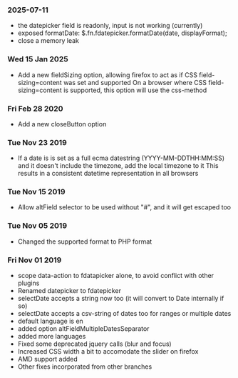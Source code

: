 ### 2025-07-11
- the datepicker field is readonly, input is not working (currently)
- exposed formatDate: $.fn.fdatepicker.formatDate(date, displayFormat);
- close a memory leak

### Wed 15 Jan 2025
- Add a new fieldSizing option, allowing firefox to act as if CSS field-sizing=content was set and supported
  On a browser where CSS field-sizing=content is supported, this option will use the css-method

### Fri Feb 28 2020
- Add a new closeButton option

### Tue Nov 23 2019
- If a date is is set as a full ecma datestring (YYYY-MM-DDTHH:MM:SS) and
  it doesn't include the timezone, add the local timezone to it
  This results in a consistent datetime representation in all browsers

### Tue Nov 15 2019
- Allow altField selector to be used without "#", and it will get escaped too

### Tue Nov 05 2019
- Changed the supported format to PHP format

### Fri Nov 01 2019 
- scope data-action to fdatapicker alone, to avoid conflict with other plugins
- Renamed datepicker to fdatepicker
- selectDate accepts a string now too (it will convert to Date internally if so)
- selectDate accepts a csv-string of dates too for ranges or multiple dates
- default language is en
- added option altFieldMultipleDatesSeparator
- added more languages
- Fixed some deprecated jquery calls (blur and focus)
- Increased CSS width a bit to accomodate the slider on firefox
- AMD support added
- Other fixes incorporated from other branches
